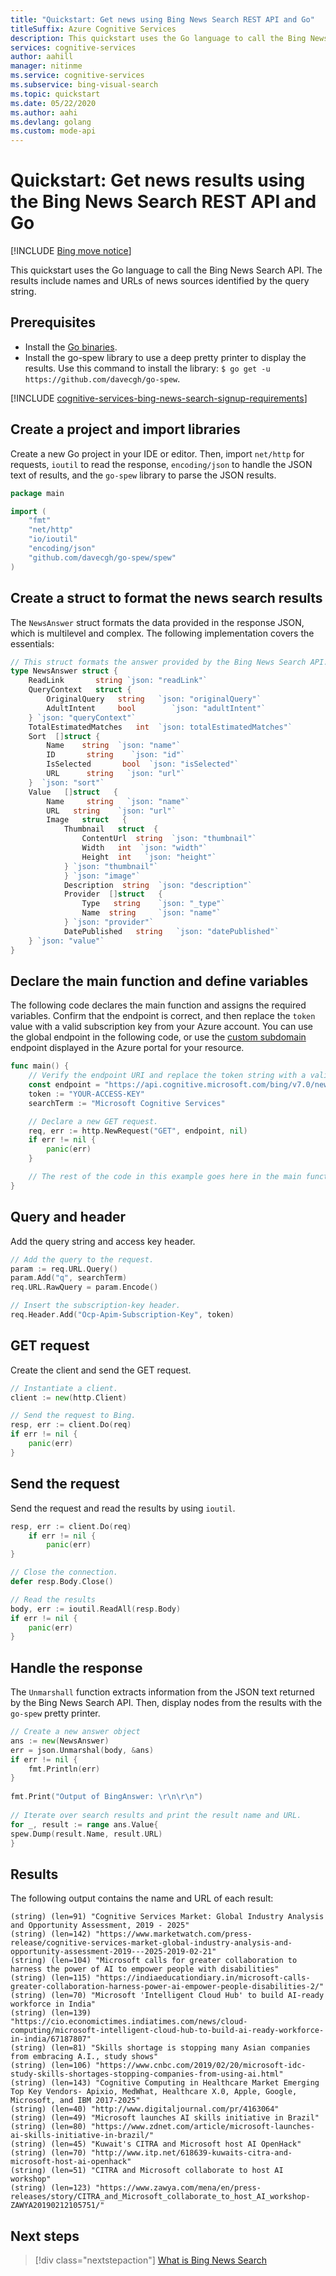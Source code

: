 ```yaml
---
title: "Quickstart: Get news using Bing News Search REST API and Go"
titleSuffix: Azure Cognitive Services
description: This quickstart uses the Go language to call the Bing News Search API. The results include names and URLs of news sources identified by the query string.
services: cognitive-services
author: aahill
manager: nitinme
ms.service: cognitive-services
ms.subservice: bing-visual-search
ms.topic: quickstart
ms.date: 05/22/2020
ms.author: aahi
ms.devlang: golang
ms.custom: mode-api
---
```


# Quickstart: Get news results using the Bing News Search REST API and Go

[!INCLUDE [Bing move notice](../Bing-Web-Search/includes/bing-move-notice.md)]

This quickstart uses the Go language to call the Bing News Search API. The results include names and URLs of news sources identified by the query string.

## Prerequisites
* Install the [Go binaries](https://golang.org/dl/).
* Install the go-spew library to use a deep pretty printer to display the results. Use this command to install the library: `$ go get -u https://github.com/davecgh/go-spew`.

[!INCLUDE [cognitive-services-bing-news-search-signup-requirements](../../../includes/cognitive-services-bing-news-search-signup-requirements.md)]

## Create a project and import libraries

Create a new Go project in your IDE or editor. Then, import `net/http` for requests, `ioutil` to read the response, `encoding/json` to handle the JSON text of results, and the `go-spew` library to parse the JSON results. 

```go
package main

import (
    "fmt"
    "net/http"
    "io/ioutil"
    "encoding/json"
	"github.com/davecgh/go-spew/spew"
)

```

## Create a struct to format the news search results

The `NewsAnswer` struct formats the data provided in the response JSON, which is multilevel and complex. The following implementation covers the essentials:

```go
// This struct formats the answer provided by the Bing News Search API.
type NewsAnswer struct {
    ReadLink       string `json: "readLink"` 
    QueryContext   struct {
        OriginalQuery   string   `json: "originalQuery"`
		AdultIntent     bool        `json: "adultIntent"`
	} `json: "queryContext"`
	TotalEstimatedMatches   int  `json: totalEstimatedMatches"` 
	Sort  []struct {
	    Name    string  `json: "name"`
		ID       string    `json: "id"`
		IsSelected       bool  `json: "isSelected"`
		URL      string   `json: "url"`
	}  `json: "sort"` 
	Value   []struct   {
	    Name     string   `json: "name"`
		URL   string    `json: "url"`
		Image   struct   {
		    Thumbnail   struct  {
			    ContentUrl  string  `json: "thumbnail"`
				Width   int  `json: "width"`
				Height  int   `json: "height"`
			} `json: "thumbnail"` 
		    } `json: "image"` 
			Description  string  `json: "description"`
			Provider  []struct   {
			    Type   string    `json: "_type"`
				Name  string     `json: "name"`
			} `json: "provider"` 
			DatePublished   string   `json: "datePublished"`
	} `json: "value"` 
}

```

## Declare the main function and define variables  

The following code declares the main function and assigns the required variables. Confirm that the endpoint is correct, and then replace the `token` value with a valid subscription key from your Azure account. You can use the global endpoint in the following code, or use the [custom subdomain](../../cognitive-services/cognitive-services-custom-subdomains.md) endpoint displayed in the Azure portal for your resource.

```go
func main() {
    // Verify the endpoint URI and replace the token string with a valid subscription key.  
    const endpoint = "https://api.cognitive.microsoft.com/bing/v7.0/news/search"
    token := "YOUR-ACCESS-KEY"
    searchTerm := "Microsoft Cognitive Services"

    // Declare a new GET request.
    req, err := http.NewRequest("GET", endpoint, nil)
    if err != nil {
        panic(err)
    }

    // The rest of the code in this example goes here in the main function.
}
```

## Query and header

Add the query string and access key header.

```go
// Add the query to the request.  
param := req.URL.Query()
param.Add("q", searchTerm)
req.URL.RawQuery = param.Encode()

// Insert the subscription-key header.  
req.Header.Add("Ocp-Apim-Subscription-Key", token)

```

## GET request

Create the client and send the GET request. 

```go
// Instantiate a client.  
client := new(http.Client)

// Send the request to Bing.  
resp, err := client.Do(req)
if err != nil {
    panic(err)
}

```

## Send the request

Send the request and read the results by using `ioutil`.

```go
resp, err := client.Do(req)
    if err != nil {
	    panic(err)
}

// Close the connection.	
defer resp.Body.Close()

// Read the results
body, err := ioutil.ReadAll(resp.Body)
if err != nil {
	panic(err)
}

```

## Handle the response

The `Unmarshall` function extracts information from the JSON text returned by the Bing News Search API. Then, display nodes from the results with the `go-spew` pretty printer.

```go
// Create a new answer object 
ans := new(NewsAnswer)
err = json.Unmarshal(body, &ans)
if err != nil {
    fmt.Println(err)
}
	
fmt.Print("Output of BingAnswer: \r\n\r\n")
	
// Iterate over search results and print the result name and URL.
for _, result := range ans.Value{
spew.Dump(result.Name, result.URL)
}

```

## Results

The following output contains the name and URL of each result:

```
(string) (len=91) "Cognitive Services Market: Global Industry Analysis and Opportunity Assessment, 2019 - 2025"
(string) (len=142) "https://www.marketwatch.com/press-release/cognitive-services-market-global-industry-analysis-and-opportunity-assessment-2019---2025-2019-02-21"
(string) (len=104) "Microsoft calls for greater collaboration to harness the power of AI to empower people with disabilities"
(string) (len=115) "https://indiaeducationdiary.in/microsoft-calls-greater-collaboration-harness-power-ai-empower-people-disabilities-2/"
(string) (len=70) "Microsoft 'Intelligent Cloud Hub' to build AI-ready workforce in India"
(string) (len=139) "https://cio.economictimes.indiatimes.com/news/cloud-computing/microsoft-intelligent-cloud-hub-to-build-ai-ready-workforce-in-india/67187807"
(string) (len=81) "Skills shortage is stopping many Asian companies from embracing A.I., study shows"
(string) (len=106) "https://www.cnbc.com/2019/02/20/microsoft-idc-study-skills-shortages-stopping-companies-from-using-ai.html"
(string) (len=143) "Cognitive Computing in Healthcare Market Emerging Top Key Vendors- Apixio, MedWhat, Healthcare X.0, Apple, Google, Microsoft, and IBM 2017-2025"
(string) (len=40) "http://www.digitaljournal.com/pr/4163064"
(string) (len=49) "Microsoft launches AI skills initiative in Brazil"
(string) (len=80) "https://www.zdnet.com/article/microsoft-launches-ai-skills-initiative-in-brazil/"
(string) (len=45) "Kuwait's CITRA and Microsoft host AI OpenHack"
(string) (len=70) "http://www.itp.net/618639-kuwaits-citra-and-microsoft-host-ai-openhack"
(string) (len=51) "CITRA and Microsoft collaborate to host AI workshop"
(string) (len=123) "https://www.zawya.com/mena/en/press-releases/story/CITRA_and_Microsoft_collaborate_to_host_AI_workshop-ZAWYA20190212105751/"

```

## Next steps

> [!div class="nextstepaction"]
> [What is Bing News Search](search-the-web.md)
